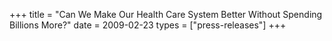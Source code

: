 +++
title = "Can We Make Our Health Care System Better Without Spending Billions More?"
date = 2009-02-23
types = ["press-releases"]
+++
